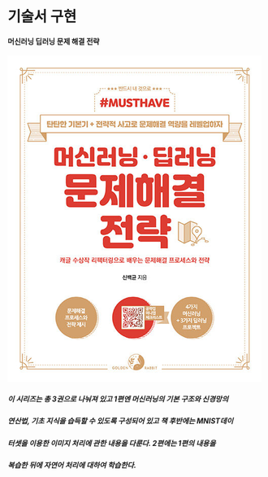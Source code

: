 # 기술서 구현

#### 머신러닝 딥러닝 문제 해결 전략

<img src="img/img.jpg">

##### 이 시리즈는 총 3권으로 나눠져 있고 1편엔 머신러닝의 기본 구조와 신경망의 
##### 연산법, 기초 지식을 습득할 수 있도록 구성되어 있고 책 후반에는 MNIST데이
##### 터셋을 이용한 이미지 처리에 관한 내용을 다룬다. 2편에는 1편의 내용을 
##### 복습한 뒤에 자연어 처리에 대하여 학습한다.







